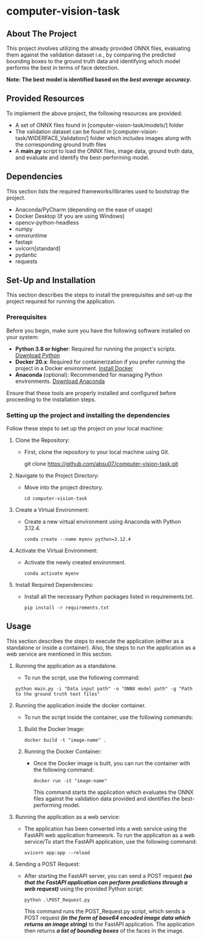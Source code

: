 # computer-vision-task

## About The Project

This project involves utilizing the already provided ONNX files, evaluating them against the validation dataset i.e., by comparing the predicted bounding boxes to the ground truth data and identifying which model performs the best in terms of face detection. 

**Note: The best model is identified based on the _best average accuracy_.**


## Provided Resources

To implement the above project, the following resources are provided:
- A set of ONNX files found in [computer-vision-task/models/] folder
- The validation dataset can be found in [computer-vision-task/WIDERFACE_Validation/] folder which includes images along with the corresponding ground truth files
- A **main.py** script to load the ONNX files, image data, ground truth data, and evaluate and identify the best-performing model.


## Dependencies

This section lists the required frameworks/libraries used to bootstrap the project.

- Anaconda/PyCharm (depending on the ease of usage)
- Docker Desktop (If you are using Windows)
- opencv-python-headless
- numpy
- onnxruntime
- fastapi
- uvicorn[standard]
- pydantic
- requests

## Set-Up and Installation

This section describes the steps to install the prerequisites and set-up the project required for running the application.

### Prerequisites

Before you begin, make sure you have the following software installed on your system:

- **Python 3.8 or higher**: Required for running the project's scripts. [Download Python](https://www.python.org/downloads/)
- **Docker 20.x**: Required for containerization if you prefer running the project in a Docker environment. [Install Docker](https://docs.docker.com/get-docker/)
- **Anaconda** (optional): Recommended for managing Python environments. [Download Anaconda](https://www.anaconda.com/products/distribution)

Ensure that these tools are properly installed and configured before proceeding to the installation steps.

### Setting up the project and installing the dependencies

Follow these steps to set up the project on your local machine:

1. Clone the Repository:
   - First, clone the repository to your local machine using Git.

     git clone https://github.com/absu07/computer-vision-task.git

2. Navigate to the Project Directory:
   - Move into the project directory.

     `cd computer-vision-task`

3. Create a Virtual Environment:
   - Create a new virtual environment using Anaconda with Python 3.12.4.

     `conda create --name myenv python=3.12.4`
   
5. Activate the Virtual Environment:
   - Activate the newly created environment.

     `conda activate myenv`

6. Install Required Dependencies:
   - Install all the necessary Python packages listed in requirements.txt.

     `pip install -r requirements.txt`

## Usage

This section describes the steps to execute the application (either as a standalone or inside a container).
Also, the steps to run the application as a web service are mentioned in this section. 

1. Running the application as a standalone.
   - To run the script, use the following command:

   `python main.py -i "Data input path" -o "ONNX model path" -g "Path to the ground truth text files"`

2. Running the application inside the docker container.
   - To run the script inside the container, use the following commands:

   1. Build the Docker Image:
  
      `docker build -t "image-name" .`

   2. Running the Docker Container:
      - Once the Docker image is built, you can run the container with the following command:

        `docker run -it "image-name"`

         This command starts the application which evaluates the ONNX files against the validation data provided and identifies the best-performing model.

3. Running the application as a web service:
   - The application has been converted into a web service using the FastAPI web application framework. To run the application as a web service/To start the FastAPI application, use the following command:
     
     `uvicorn app:app --reload`

4. Sending a POST Request:
   - After starting the FastAPI server, you can send a POST request **_(so that the FastAPI application can perform predictions through a web request)_** using the provided Python script:
     
     `python .\POST_Request.py`

     This command runs the POST_Request.py script, which sends a POST request **_(in the form of base64 encoded image data which returns an image string)_** to the FastAPI application. The application then
     returns **_a list of bounding boxes_** of the faces in the image. 
        









